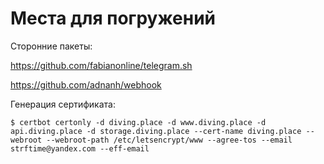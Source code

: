 # Места для погружений

Сторонние пакеты:

https://github.com/fabianonline/telegram.sh

https://github.com/adnanh/webhook

Генерация сертификата:

```
$ certbot certonly -d diving.place -d www.diving.place -d api.diving.place -d storage.diving.place --cert-name diving.place --webroot --webroot-path /etc/letsencrypt/www --agree-tos --email strftime@yandex.com --eff-email
```
